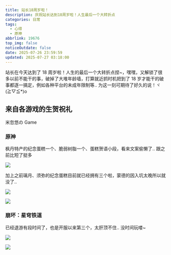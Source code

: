 ```yaml
---
title: 站长18周岁啦！
description: 庆祝站长达到18周岁啦！人生最后一个大转折点
categories: 日常
tags:
  - 心得
  - 原神
abbrlink: 19676
top_img: false
noticeOutdate: false
date: 2025-07-26 23:59:59
updated: 2025-07-27 03:18:00
---
```


站长在今天达到了 18 周岁啦！人生的最后一个大转折点捏~，嘿嘿，又解锁了很多以前不能干的事，破掉了大堆年龄墙，打算就近抓时机把到了 18 岁才能干的破事都逐一搞定，例如各种平台的未成年限制等.. 为这一刻可期待了好久的说！ヾ(≧▽≦*)o

## 来自各游戏的生贺祝礼

米忽悠の Game

### 原神

枫丹特产的纪念蛋糕一个、脆弱树脂一个、蛋糕贺语小段，看来文案偷懒了.. 跟之前比短了挺多

![](/img/1753553268.webp)

加上之前璃月、须弥的纪念蛋糕目前就已经拥有三个啦，蒙德的因入坑太晚所以就没了..

![](/img/1753553227.webp)

![](/img/1753553260.webp)

### 崩坏：星穹铁道

已经退游有段时间了，也是开服以来第三个，太肝顶不住.. 没时间玩喽~

![](/img/1753553271.webp)

![](/img/1753553274.webp)
